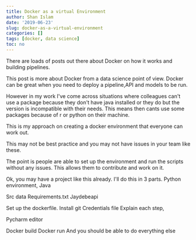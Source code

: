 ```yaml
---
title: Docker as a virtual Environment
author: Shan Islam
date: '2019-06-23'
slug: docker-as-a-virtual-environment
categories: []
tags: [docker, data science]
toc: no
---
```


There are loads of posts out there about Docker on how it works and building pipelines.

This post is more about Docker from a data science point of view. Docker can be great when you need to deploy a pipeline,API and models to be run.

However in my work I've come across situations where colleagues can't use a package because they don't have java installed or they do but the version is incompatible with their needs. This means then cants use some packages because of r or python on their machine.

This is my approach on creating a docker environment that everyone can work out. 


This may not be best practice and you may not have issues in your team like these. 

The point is people are able to set up the environment and run the scripts without any issues. This allows them to contribute and work on it.

Ok, you may have a project like this already. I'll do this in 3 parts. Python environment, Java

Src
data
Requirements.txt
Jaydebeapi

Set up the dockerfile. Install git
Credentials file
Explain each step,

Pycharm editor

Docker build
Docker run
And you should be able to do everything else